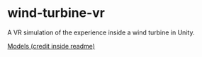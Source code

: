 # wind-turbine-vr
 A VR simulation of the experience inside a wind turbine in Unity.

[Models (credit inside readme)](https://github.com/Chgv99/wind-turbine-vr/tree/dev-23/Assets/Models)
